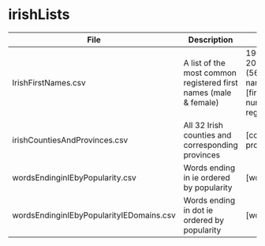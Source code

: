 # irishLists


| File  | Description | Notes | Source |
| ------------- | ------------- | ------------- | ------------- |
| IrishFirstNames.csv  | A list of the most common registered first names (male & female)   | 1964 - 2016 (56,982 first names ) [firstname, number of registrations] | Central statistics office |
| irishCountiesAndProvinces.csv  | All 32 Irish counties and corresponding provinces  | [county, province] |  |
| wordsEndinginIEbyPopularity.csv  | Words ending in ie ordered by popularity  | [word] |  |
| wordsEndinginIEbyPopularityIEDomains.csv  | Words ending in dot ie ordered by popularity   | [word] |  |
